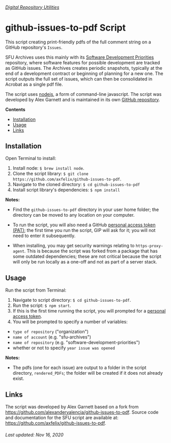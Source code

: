 ###### [Digital Repository Utilities](../README.md)

# github-issues-to-pdf Script
This script creating print-friendly pdfs of the full comment string on a GitHub repository's `Issues`.

SFU Archives uses this mainly with its [Software Development Priorities](https://github.com/SFU-Archives/software-development-priorities) repository, where software features for possible development are tracked as GitHub issues. The Archives creates periodic snapshots, typically at the end of a development contract or beginning of planning for a new one. The script outputs the full set of issues, which can then be consolidated in Acrobat as a single pdf file.

The script uses [nodejs](https://nodejs.org/en/), a form of command-line javascript. The script was developed by Alex Garnett and is maintained in its own [GitHub repository](https://github.com/axfelix/github-issues-to-pdf).

**Contents**
- [Installation](#installation)
- [Usage](#usage)
- [Links](#links)

## Installation
Open Terminal to install:
1. Install node: `$ brew install node`.
1. Clone the script library: `$ git clone https://github.com/axfelix/github-issues-to-pdf`.
1. Navigate to the cloned directory: `$ cd github-issues-to-pdf`
1. Install script library's dependencies: `$ npm install`

**Notes:**

- Find the `github-issues-to-pdf` directory in your user home folder; the directory can be moved to any location on your computer.

- To run the script, you will also need a GitHub [personal access token (PAT)](https://docs.github.com/en/free-pro-team@latest/github/authenticating-to-github/creating-a-personal-access-token); the first time you run the script, GIP will ask for it; you will not need to enter it subsequently.

- When installing, you may get security warnings relating to `https-proxy-agent`. This is because the script was forked from a package that has some outdated dependencies; these are not critical because the script will only be run locally as a one-off and not as part of a server stack.

## Usage
Run the script from Terminal:
1. Navigate to script directory: `$ cd github-issues-to-pdf`.
1. Run the script: `$ npm start`.
1. If this is the first time running the script, you will prompted for a [personal access token](https://docs.github.com/en/free-pro-team@latest/github/authenticating-to-github/creating-a-personal-access-token).
1. You will be prompted to specify a number of variables:
- `type of repository` ("organization")
- `name of account` (e.g. "sfu-archives")
- `name of repository` (e.g. "software-development-priorities")
- whether or not to specify `year issue was opened`

**Notes:**

- The pdfs (one for each issue) are output to a folder in the script directory, `rendered_PDFs`; the folder will be created if it does not already exist.

## Links
The script was developed by Alex Garnett based on a fork from https://github.com/alexandervalencia/github-issues-to-pdf. Source code and documentation for the SFU script are available at: https://github.com/axfelix/github-issues-to-pdf.

###### Last updated: Nov 16, 2020
